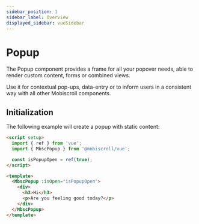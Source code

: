 ```yaml
---
sidebar_position: 1
sidebar_label: Overview
displayed_sidebar: vueSidebar
---
```


# Popup

The Popup component provides a frame for all your popover needs, able to render custom content, forms or combined views.

Use it for contextual pop-ups, data-entry or to inform users in a consistent way with all other Mobiscroll components.

## Initialization

The following example will create a popup with static content:

```html
<script setup>
  import { ref } from 'vue';
  import { MbscPopup } from '@mobiscroll/vue';

  const isPopupOpen = ref(true);
</script>

<template>
  <MbscPopup :isOpen="isPopupOpen">
    <div>
      <h3>Hi</h3>
      <p>Are you feeling good today?</p>
    </div>
  </MbscPopup>
</template>
```
